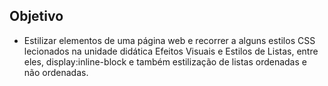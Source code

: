 ## Objetivo

* Estilizar elementos de uma página web e
recorrer a alguns estilos CSS lecionados na unidade didática Efeitos Visuais e
Estilos de Listas, entre eles, display:inline-block e também estilização de listas
ordenadas e não ordenadas.